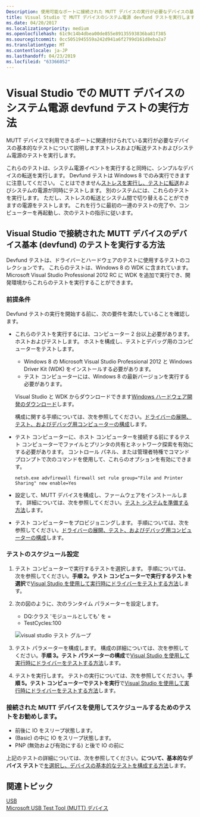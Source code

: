 ```yaml
---
Description: 使用可能なポートに接続された MUTT デバイスの実行が必要なデバイスの基本的なテストについて説明します。
title: Visual Studio で MUTT デバイスのシステム電源 devfund テストを実行します。
ms.date: 04/20/2017
ms.localizationpriority: medium
ms.openlocfilehash: 61c9c14b4dbea00de855e89135593836ba81f385
ms.sourcegitcommit: 0cc5051945559a242d941a6f2799d161d8eba2a7
ms.translationtype: MT
ms.contentlocale: ja-JP
ms.lasthandoff: 04/23/2019
ms.locfileid: "63366052"
---
```

# <a name="how-to-run-system-power-devfund-tests-in-visual-studio-for-mutt-devices"></a>Visual Studio での MUTT デバイスのシステム電源 devfund テストの実行方法


MUTT デバイスで利用できるポートに関連付けられている実行が必要なデバイスの基本的なテストについて説明しますストレスおよび転送テストおよびシステム電源のテストを実行します。

これらのテストは、システム電源イベントを実行すると同時に、シンプルなデバイスの転送を実行します。 Devfund テストは Windows 8 でのみ実行できますに注意してください。 ことはできません[ストレスを実行し、テストに転送](how-to-run-stress-and-transfer-and-super-mutt-performance-tests-for-mutt-devices.md)およびシステムの電源が同時にテストします。 別のシステムには、これらのテストを実行します。 ただし、ストレスの転送とシステム間で切り替えることができますの電源をテストします。 これを行うに最初の一連のテストの完了や、コンピューターを再起動し、次のテストの指示に従います。

## <a name="how-to-run-device-fundamental-devfund-tests-in-visual-studio-for-connected-mutt-devices"></a>Visual Studio で接続された MUTT デバイスのデバイス基本 (devfund) のテストを実行する方法


Devfund テストは、ドライバーとハードウェアのテストに使用するテストのコレクションです。 これらのテストは、Windows 8 の WDK に含まれています。 Microsoft Visual Studio Professional 2012 RC に WDK を追加で実行でき、開発環境からこれらのテストを実行することができます。

### <a name="prerequisites"></a>前提条件

Devfund テストの実行を開始する前に、次の要件を満たしていることを確認します。

-   これらのテストを実行するには、コンピューター 2 台以上必要があります。 ホストおよびテストします。 ホストを構成し、テストとデバッグ用のコンピューターをテストします。

    -   Windows 8 の Microsoft Visual Studio Professional 2012 と Windows Driver Kit (WDK) をインストールする必要があります。
    -   テスト コンピューターには、Windows 8 の最新バージョンを実行する必要があります。

    Visual Studio と WDK からダウンロードできます[Windows ハードウェア開発のダウンロード](https://go.microsoft.com/fwlink/p/?linkid=309780)します。

    構成に関する手順については、次を参照してください。[ドライバーの展開、テスト、およびデバッグ用コンピューターの構成](https://go.microsoft.com/fwlink/p/?linkid=235504)します。

-   テスト コンピューターに、ホスト コンピューターを接続する前にするテスト コンピューターでファイルとプリンタの共有とネットワーク探索を有効にする必要があります。 コントロール パネル、または管理者特権でコマンド プロンプトで次のコマンドを使用して、これらのオプションを有効にできます。

    `netsh.exe advfirewall firewall set rule group="File and Printer Sharing" new enable=Yes`

-   設定して、MUTT デバイスを構成し、ファームウェアをインストールします。 詳細については、次を参照してください。[テスト システムを準備する方法](mutt-testing-options.md)します。
-   テスト コンピューターをプロビジョニングします。 手順については、次を参照してください。[ドライバーの展開、テスト、およびデバッグ用コンピューターの構成](https://go.microsoft.com/fwlink/p/?linkid=235504)します。

### <a name="scheduling-tests"></a>テストのスケジュール設定

1.  テスト コンピューターで実行するテストを選択します。 手順については、次を参照してください。**手順 2。テスト コンピューターで実行するテストを選択**で[Visual Studio を使用して実行時にドライバーをテストする方法](https://go.microsoft.com/fwlink/p/?linkid=290770)します。
2.  次の図のように、次のランタイム パラメーターを設定します。

    -   DQ:クラス 'モジュールとしても' を =
    -   TestCycles:100

    ![visual studio テスト グループ](images/fig11-vs-testgroup.png)

3.  テスト パラメーターを構成します。 構成の詳細については、次を参照してください。**手順 3。テスト パラメーターの構成**で[Visual Studio を使用して実行時にドライバーをテストする方法](https://go.microsoft.com/fwlink/p/?linkid=290770)します。
4.  テストを実行します。 テストの実行については、次を参照してください。**手順 5。テスト コンピューターでテストを実行**で[Visual Studio を使用して実行時にドライバーをテストする方法](https://go.microsoft.com/fwlink/p/?linkid=290770)します。

### <a name="recommended-tests-to-schedule-with-the-connected-mutt-device"></a>接続された MUTT デバイスを使用してスケジュールするためのテストをお勧めします。

-   前後に IO をスリープ状態します。
-   (Basic) の中に IO をスリープ状態します。
-   PNP (無効および有効にする) と後で IO の前に

上記のテストの詳細については、次を参照してください。**について、基本的なデバイス テスト**で[を選択し、デバイスの基本的なテストを構成する方法](https://go.microsoft.com/fwlink/p/?linkid=316387)します。

## <a name="related-topics"></a>関連トピック
[USB](https://msdn.microsoft.com/library/windows/hardware/ff538930)  
[Microsoft USB Test Tool (MUTT) デバイス](microsoft-usb-test-tool--mutt--devices.md)  



